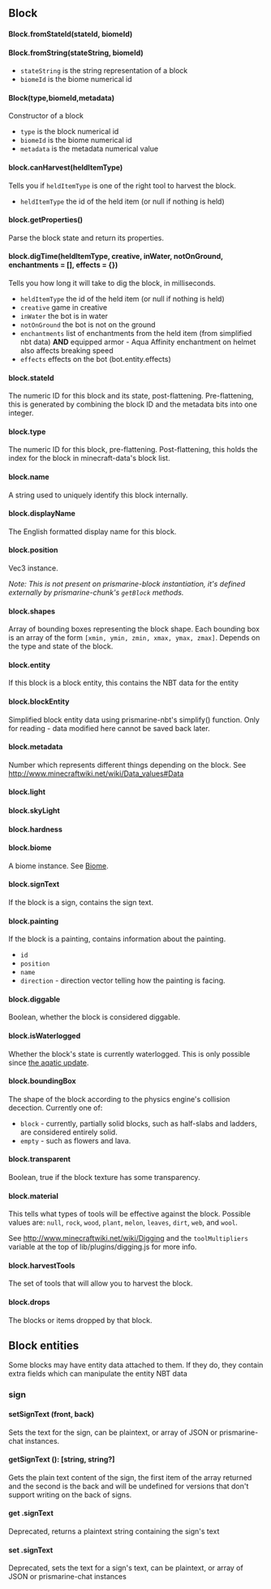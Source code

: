 ## Block

#### Block.fromStateId(stateId, biomeId)

#### Block.fromString(stateString, biomeId)

* `stateString` is the string representation of a block
* `biomeId` is the biome numerical id

#### Block(type,biomeId,metadata)

Constructor of a block
* `type` is the block numerical id
* `biomeId` is the biome numerical id
* `metadata` is the metadata numerical value

#### block.canHarvest(heldItemType)

Tells you if `heldItemType` is one of the right tool to harvest the block.

 * `heldItemType` the id of the held item (or null if nothing is held)

#### block.getProperties()

Parse the block state and return its properties.

#### block.digTime(heldItemType, creative, inWater, notOnGround, enchantments = [], effects = {})

Tells you how long it will take to dig the block, in milliseconds.

 * `heldItemType` the id of the held item (or null if nothing is held)
 * `creative` game in creative
 * `inWater` the bot is in water
 * `notOnGround` the bot is not on the ground
 * `enchantments` list of enchantments from the held item (from simplified nbt data) **AND** equipped armor - Aqua Affinity enchantment on helmet also affects breaking speed
 * `effects` effects on the bot (bot.entity.effects)

#### block.stateId

The numeric ID for this block and its state, post-flattening. Pre-flattening, this is generated by combining the block ID and the metadata bits into one integer.

#### block.type

The numeric ID for this block, pre-flattening. Post-flattening, this holds the index for the block in minecraft-data's block list.

#### block.name

A string used to uniquely identify this block internally.

#### block.displayName

The English formatted display name for this block.

#### block.position

Vec3 instance.

*Note: This is not present on prismarine-block instantiation, it's defined externally by prismarine-chunk's `getBlock` methods.*

#### block.shapes

Array of bounding boxes representing the block shape. Each bounding box is an array of the form `[xmin, ymin, zmin, xmax, ymax, zmax]`. Depends on the type and state of the block.

#### block.entity

If this block is a block entity, this contains the NBT data for the entity

#### block.blockEntity

Simplified block entity data using prismarine-nbt's simplify() function. Only for reading - data modified here cannot be saved back later.

#### block.metadata

Number which represents different things depending on the block.
See http://www.minecraftwiki.net/wiki/Data_values#Data

#### block.light

#### block.skyLight

#### block.hardness

#### block.biome

A biome instance. See [Biome](https://github.com/prismarinejs/prismarine-biome#api).

#### block.signText

If the block is a sign, contains the sign text.

#### block.painting

If the block is a painting, contains information about the painting.

 * `id`
 * `position`
 * `name`
 * `direction` - direction vector telling how the painting is facing.

#### block.diggable

Boolean, whether the block is considered diggable.

#### block.isWaterlogged
Whether the block's state is currently waterlogged. This is only possible since [the aqatic update](https://minecraft.wiki/w/Update_Aquatic).

#### block.boundingBox

The shape of the block according to the physics engine's collision decection. Currently one of:

 * `block` - currently, partially solid blocks, such as half-slabs and ladders, are considered entirely solid.
 * `empty` - such as flowers and lava.

#### block.transparent

 Boolean, true if the block texture has some transparency.

#### block.material

This tells what types of tools will be effective against the block. Possible
values are: `null`, `rock`, `wood`, `plant`, `melon`, `leaves`, `dirt`, `web`, and `wool`.

See http://www.minecraftwiki.net/wiki/Digging and the `toolMultipliers`
variable at the top of lib/plugins/digging.js for more info.

#### block.harvestTools

The set of tools that will allow you to harvest the block.

#### block.drops

The blocks or items dropped by that block.

## Block entities

Some blocks may have entity data attached to them. If they do, they contain extra fields which can manipulate the entity NBT data

### sign

#### setSignText (front, back) 

Sets the text for the sign, can be plaintext, or array of JSON or prismarine-chat instances.


#### getSignText (): [string, string?]

Gets the plain text content of the sign, the first item of the array returned and the second is the back and will be undefined for versions that don't support writing on the back of signs.

#### get .signText

Deprecated, returns a plaintext string containing the sign's text

#### set .signText
Deprecated, sets the text for a sign's text, can be plaintext, or array of JSON or prismarine-chat instances
